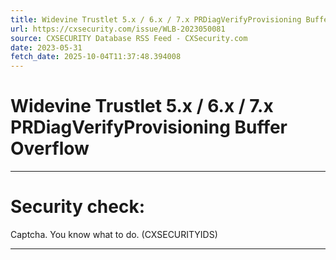 ```yaml
---
title: Widevine Trustlet 5.x / 6.x / 7.x PRDiagVerifyProvisioning Buffer Overflow
url: https://cxsecurity.com/issue/WLB-2023050081
source: CXSECURITY Database RSS Feed - CXSecurity.com
date: 2023-05-31
fetch_date: 2025-10-04T11:37:48.394008
---
```


# Widevine Trustlet 5.x / 6.x / 7.x PRDiagVerifyProvisioning Buffer Overflow

---

# Security check:

Captcha. You know what to do. (CXSECURITYIDS)

---
